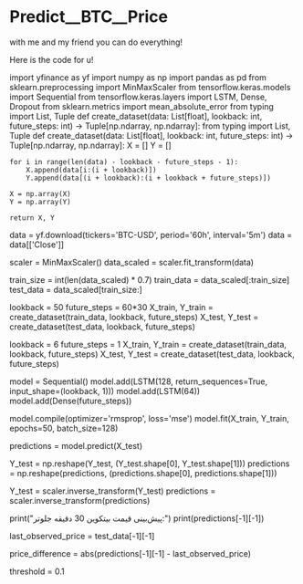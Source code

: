 # Predict__BTC__Price
with me and my friend you can do everything!


Here is the code for u!

import yfinance as yf
import numpy as np
import pandas as pd
from sklearn.preprocessing import MinMaxScaler
from tensorflow.keras.models import Sequential
from tensorflow.keras.layers import LSTM, Dense, Dropout
from sklearn.metrics import mean_absolute_error
from typing import List, Tuple
def create_dataset(data: List[float], lookback: int, future_steps: int) -> Tuple[np.ndarray, np.ndarray]:
   from typing import List, Tuple
def create_dataset(data: List[float], lookback: int, future_steps: int) -> Tuple[np.ndarray, np.ndarray]:
    X = []
    Y = []

    for i in range(len(data) - lookback - future_steps - 1):
        X.append(data[i:(i + lookback)])
        Y.append(data[(i + lookback):(i + lookback + future_steps)])

    X = np.array(X)
    Y = np.array(Y)

    return X, Y





data = yf.download(tickers='BTC-USD', period='60h', interval='5m')
data = data[['Close']]


scaler = MinMaxScaler()
data_scaled = scaler.fit_transform(data)


train_size = int(len(data_scaled) * 0.7)
train_data = data_scaled[:train_size]
test_data = data_scaled[train_size:]


lookback = 50
future_steps = 60*30
X_train, Y_train = create_dataset(train_data, lookback, future_steps)
X_test, Y_test = create_dataset(test_data, lookback, future_steps)

lookback = 6
future_steps = 1
X_train, Y_train = create_dataset(train_data, lookback, future_steps)
X_test, Y_test = create_dataset(test_data, lookback, future_steps)


model = Sequential()
model.add(LSTM(128, return_sequences=True, input_shape=(lookback, 1)))
model.add(LSTM(64))
model.add(Dense(future_steps))


model.compile(optimizer='rmsprop', loss='mse')
model.fit(X_train, Y_train, epochs=50, batch_size=128)

predictions = model.predict(X_test)


Y_test = np.reshape(Y_test, (Y_test.shape[0], Y_test.shape[1]))
predictions = np.reshape(predictions, (predictions.shape[0], predictions.shape[1]))


Y_test = scaler.inverse_transform(Y_test)
predictions = scaler.inverse_transform(predictions)

print("پیش‌بینی قیمت بیتکوین 30 دقیقه جلوتر:")
print(predictions[-1][-1])

last_observed_price = test_data[-1][-1]

price_difference = abs(predictions[-1][-1] - last_observed_price)

threshold = 0.1
